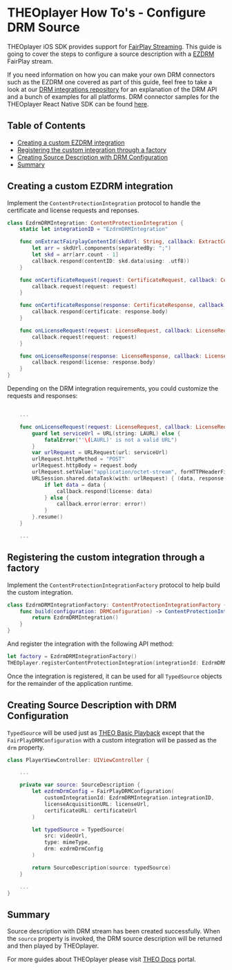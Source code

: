 # THEOplayer How To's - Configure DRM Source

THEOplayer iOS SDK provides support for [FairPlay Streaming]. This guide is going to cover the steps to configure a source description with a [EZDRM] FairPlay stream.

If you need information on how you can make your own DRM connectors such as the EZDRM one covered as part of this guide, feel free to take a look at our [DRM integrations repository] for an explanation of the DRM API and a bunch of examples for all platforms. DRM connector samples for the THEOplayer React Native SDK can be found [here](https://github.com/THEOplayer/react-native-theoplayer-drm).

## Table of Contents

* [Creating a custom EZDRM integration]
* [Registering the custom integration through a factory]
* [Creating Source Description with DRM Configuration]
* [Summary]

## Creating a custom EZDRM integration

Implement the  `ContentProtectionIntegration` protocol to handle the certificate and license requests and reponses.

```swift
class EzdrmDRMIntegration: ContentProtectionIntegration {
    static let integrationID = "EzdrmDRMIntegration"

    func onExtractFairplayContentId(skdUrl: String, callback: ExtractContentIdCallback) {
        let arr = skdUrl.components(separatedBy: ";")
        let skd = arr[arr.count - 1]
        callback.respond(contentID: skd.data(using: .utf8))
    }

    func onCertificateRequest(request: CertificateRequest, callback: CertificateRequestCallback) {
        callback.request(request: request)
    }

    func onCertificateResponse(response: CertificateResponse, callback: CertificateResponseCallback) {
        callback.respond(certificate: response.body)
    }

    func onLicenseRequest(request: LicenseRequest, callback: LicenseRequestCallback) {
        callback.request(request: request)
    }

    func onLicenseResponse(response: LicenseResponse, callback: LicenseResponseCallback) {
        callback.respond(license: response.body)
    }
}
```

Depending on the DRM integration requirements, you could customize the requests and responses:

```swift

    ...

    func onLicenseRequest(request: LicenseRequest, callback: LicenseRequestCallback) {
        guard let serviceUrl = URL(string: LAURL) else {
            fatalError("'\(LAURL)' is not a valid URL")
        }
        var urlRequest = URLRequest(url: serviceUrl)
        urlRequest.httpMethod = "POST"
        urlRequest.httpBody = request.body
        urlRequest.setValue("application/octet-stream", forHTTPHeaderField: "Content-Type")
        URLSession.shared.dataTask(with: urlRequest) { (data, response, error) in
            if let data = data {
                callback.respond(license: data)
            } else {
                callback.error(error: error!)
            }
        }.resume()
    }

    ...

```

## Registering the custom integration through a factory

Implement the `ContentProtectionIntegrationFactory` protocol to help build the custom integration.

```swift
class EzdrmDRMIntegrationFactory: ContentProtectionIntegrationFactory {
    func build(configuration: DRMConfiguration) -> ContentProtectionIntegration {
        return EzdrmDRMIntegration()
    }
}
```

And register the integration with the following API method:

```swift
let factory = EzdrmDRMIntegrationFactory()
THEOplayer.registerContentProtectionIntegration(integrationId: EzdrmDRMIntegration.integrationID, keySystem: .FAIRPLAY, integrationFactory: factory)
```

Once the integration is registered, it can be used for all `TypedSource` objects for the remainder of the application runtime.

## Creating Source Description with DRM Configuration

`TypedSource` will be used just as [THEO Basic Playback] except that the `FairPlayDRMConfiguration` with a custom integration will be passed as the `drm` property.

```swift
class PlayerViewController: UIViewController {

    ...

    private var source: SourceDescription {
        let ezdrmDrmConfig = FairPlayDRMConfiguration(
            customIntegrationId: EzdrmDRMIntegration.integrationID,
            licenseAcquisitionURL: licenseUrl,
            certificateURL: certificateUrl
        )

        let typedSource = TypedSource(
            src: videoUrl,
            type: mimeType,
            drm: ezdrmDrmConfig
        )

        return SourceDescription(source: typedSource)
    }

    ...
}
```

## Summary

Source description with DRM stream has been created successfully. When the `source` property is invoked, the DRM source description will be returned and then played by THEOplayer.

For more guides about THEOplayer please visit [THEO Docs] portal.

[//]: # (Sections reference)
[Creating a custom EZDRM integration]: #Creating-a-custom-EZDRM-integration
[Registering the custom integration through a factory]: #Registering-the-custom-integration-through-a-factory
[Creating Source Description with DRM Configuration]: #Creating-Source-Description-with-DRM-Configuration
[Summary]: #Summary

[//]: # (Links and Guides reference)
[THEO Basic Playback]: ../Basic-Playback
[FairPlay Streaming]: https://developer.apple.com/streaming/fps/
[EZDRM]: https://www.ezdrm.com/
[DRM integrations repository]: https://github.com/THEOplayer/samples-drm-integration/tree/master
[THEO Docs]: https://docs.portal.theoplayer.com/

[//]: # (Project files reference)
[PlayerViewController.swift]: ../../DRM_Playback/PlayerViewController.swift
